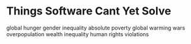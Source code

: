 # Things Software Cant Yet Solve

global hunger
gender inequality
absolute poverty
global warming
wars
overpopulation
wealth inequality
human rights violations

